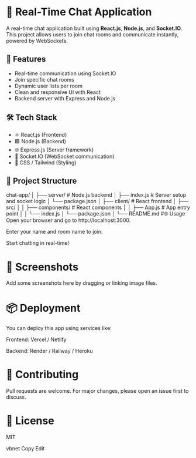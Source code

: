 # 💬 Real-Time Chat Application

A real-time chat application built using **React.js**, **Node.js**, and **Socket.IO**. This project allows users to join chat rooms and communicate instantly, powered by WebSockets.

## 🚀 Features

- Real-time communication using Socket.IO
- Join specific chat rooms
- Dynamic user lists per room
- Clean and responsive UI with React
- Backend server with Express and Node.js

## 🛠 Tech Stack

- ⚛️ React.js (Frontend)
- 🟩 Node.js (Backend)
- 🌐 Express.js (Server framework)
- 🔌 Socket.IO (WebSocket communication)
- 🎨 CSS / Tailwind (Styling)

## 📁 Project Structure

chat-app/
│
├── server/ # Node.js backend
│ ├── index.js # Server setup and socket logic
│ └── package.json
│
├── client/ # React frontend
│ ├── src/
│ │ ├── components/ # React components
│ │ ├── App.js # App entry point
│ │ └── index.js
│ └── package.json
│
└── README.md
#🌐 Usage
Open your browser and go to http://localhost:3000.

Enter your name and room name to join.

Start chatting in real-time!

# 📸 Screenshots
Add some screenshots here by dragging or linking image files.

# 📦 Deployment
You can deploy this app using services like:

Frontend: Vercel / Netlify

Backend: Render / Railway / Heroku

# 🙌 Contributing
Pull requests are welcome. For major changes, please open an issue first to discuss.

# 📄 License
MIT

vbnet
Copy
Edit

